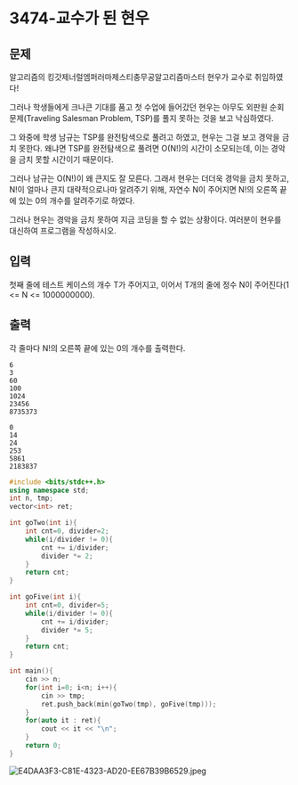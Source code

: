 # 3474-교수가 된 현우

## 문제

알고리즘의 킹갓제너럴엠퍼러마제스티충무공알고리즘마스터 현우가 교수로 취임하였다!

그러나 학생들에게 크나큰 기대를 품고 첫 수업에 들어갔던 현우는 아무도 외판원 순회 문제(Traveling Salesman Problem, TSP)를 풀지 못하는 것을 보고 낙심하였다.

그 와중에 학생 남규는 TSP를 완전탐색으로 풀려고 하였고, 현우는 그걸 보고 경악을 금치 못한다. 왜냐면 TSP를 완전탐색으로 풀려면 O(N!)의 시간이 소모되는데, 이는 경악을 금치 못할 시간이기 때문이다.

그러나 남규는 O(N!)이 왜 큰지도 잘 모른다. 그래서 현우는 더더욱 경악을 금치 못하고, N!이 얼마나 큰지 대략적으로나마 알려주기 위해, 자연수 N이 주어지면 N!의 오른쪽 끝에 있는 0의 개수를 알려주기로 하였다.

그러나 현우는 경악을 금치 못하여 지금 코딩을 할 수 없는 상황이다. 여러분이 현우를 대신하여 프로그램을 작성하시오.

## 입력

첫째 줄에 테스트 케이스의 개수 T가 주어지고, 이어서 T개의 줄에 정수 N이 주어진다(1 <= N <= 1000000000).

## 출력

각 줄마다 N!의 오른쪽 끝에 있는 0의 개수를 출력한다.

```
6
3
60
100
1024
23456
8735373
```

```
0
14
24
253
5861
2183837
```

```cpp
#include <bits/stdc++.h>
using namespace std;
int n, tmp;
vector<int> ret;

int goTwo(int i){
    int cnt=0, divider=2;
    while(i/divider != 0){
        cnt += i/divider;
        divider *= 2;
    }
    return cnt;
}

int goFive(int i){
    int cnt=0, divider=5;
    while(i/divider != 0){
        cnt += i/divider;
        divider *= 5;
    }
    return cnt;
}

int main(){
    cin >> n;
    for(int i=0; i<n; i++){
        cin >> tmp;
        ret.push_back(min(goTwo(tmp), goFive(tmp)));
    }
    for(auto it : ret){
        cout << it << "\n";
    }
    return 0;
}
```

![E4DAA3F3-C81E-4323-AD20-EE67B39B6529.jpeg](3474-%E1%84%80%E1%85%AD%E1%84%89%E1%85%AE%E1%84%80%E1%85%A1%20%E1%84%83%E1%85%AC%E1%86%AB%20%E1%84%92%E1%85%A7%E1%86%AB%E1%84%8B%E1%85%AE%2004986385ff3b4ebd887591ae978c2b97/E4DAA3F3-C81E-4323-AD20-EE67B39B6529.jpeg)